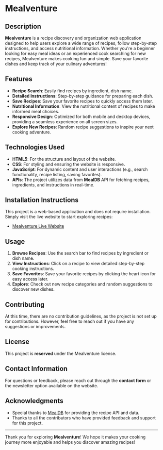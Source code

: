 # Mealventure

## Description
**Mealventure** is a recipe discovery and organization web application designed to help users explore a wide range of recipes, follow step-by-step instructions, and access nutritional information. Whether you're a beginner looking for easy meal ideas or an experienced cook searching for new recipes, Mealventure makes cooking fun and simple. Save your favorite dishes and keep track of your culinary adventures!

## Features
- **Recipe Search**: Easily find recipes by ingredient, dish name.
- **Detailed Instructions**: Step-by-step guidance for preparing each dish.
- **Save Recipes**: Save your favorite recipes to quickly access them later.
- **Nutritional Information**: View the nutritional content of recipes to make informed meal choices.
- **Responsive Design**: Optimized for both mobile and desktop devices, providing a seamless experience on all screen sizes.
- **Explore New Recipes**: Random recipe suggestions to inspire your next cooking adventure.

## Technologies Used
- **HTML5**: For the structure and layout of the website.
- **CSS**: For styling and ensuring the website is responsive.
- **JavaScript**: For dynamic content and user interactions (e.g., search functionality, recipe listing, saving favorites).
- **APIs**: The project utilizes data from **MealDB** API for fetching recipes, ingredients, and instructions in real-time.

## Installation Instructions
This project is a web-based application and does not require installation. Simply visit the live website to start exploring recipes:

- [Mealventure Live Website](https://jozef-hn.github.io/Mealventure/)

## Usage
1. **Browse Recipes**: Use the search bar to find recipes by ingredient or dish name.
2. **View Instructions**: Click on a recipe to view detailed step-by-step cooking instructions.
3. **Save Favorites**: Save your favorite recipes by clicking the heart icon for easy access later.
4. **Explore**: Check out new recipe categories and random suggestions to discover new dishes.

## Contributing
At this time, there are no contribution guidelines, as the project is not set up for contributions. However, feel free to reach out if you have any suggestions or improvements.

## License
This project is **reserved** under the Mealventure license.

## Contact Information
For questions or feedback, please reach out through the **contact form** or the newsletter option available on the website.

## Acknowledgments
- Special thanks to [MealDB](https://www.themealdb.com/) for providing the recipe API and data.
- Thanks to all the contributors who have provided feedback and support for this project.

---

Thank you for exploring **Mealventure**! We hope it makes your cooking journey more enjoyable and helps you discover amazing recipes!